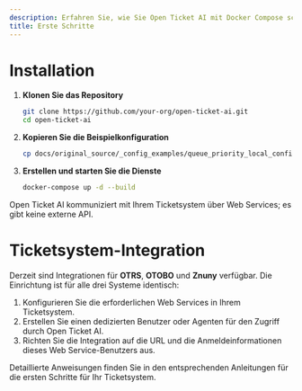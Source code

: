 ```yaml
---
description: Erfahren Sie, wie Sie Open Ticket AI mit Docker Compose schnell installieren und ausführen. Diese Anleitung bietet einfache Einrichtungsanweisungen für die Integration mit Ihrem OTRS-, OTOBO- oder Znuny-Helpdesk über Web Services.
title: Erste Schritte
---
```

# Installation

1. **Klonen Sie das Repository**
   ```bash
   git clone https://github.com/your-org/open-ticket-ai.git
   cd open-ticket-ai
   ```

2. **Kopieren Sie die Beispielkonfiguration**
   ```bash
   cp docs/original_source/_config_examples/queue_priority_local_config.yml config.yml
   ```

3. **Erstellen und starten Sie die Dienste**
   ```bash
   docker-compose up -d --build
   ```

Open Ticket AI kommuniziert mit Ihrem Ticketsystem über Web Services; es gibt keine externe API.

# Ticketsystem-Integration

Derzeit sind Integrationen für **OTRS**, **OTOBO** und **Znuny** verfügbar. Die Einrichtung ist für alle drei Systeme identisch:

1. Konfigurieren Sie die erforderlichen Web Services in Ihrem Ticketsystem.
2. Erstellen Sie einen dedizierten Benutzer oder Agenten für den Zugriff durch Open Ticket AI.
3. Richten Sie die Integration auf die URL und die Anmeldeinformationen dieses Web Service-Benutzers aus.

Detaillierte Anweisungen finden Sie in den entsprechenden Anleitungen für die ersten Schritte für Ihr Ticketsystem.